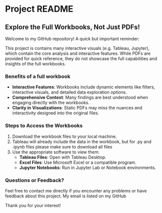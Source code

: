 # Project README

## Explore the Full Workbooks, Not Just PDFs!

Welcome to my GitHub repository! A quick but important reminder:

This project is contains many interactive visuals  (e.g. Tableau, Jupyter), which contain the core analysis and interactive features. While PDFs are provided for quick reference, they do not showcase the full capabilities and insights of the full workbooks.

### Benefits of a full workbook
- **Interactive Features**: Workbooks include dynamic elements like filters, interactive visuals, and detailed data exploration options.
- **Comprehensive Context**: Many findings are best understood when engaging directly with the workbooks.
- **Clarity in Visualizations**: Static PDFs may miss the nuances and interactivity designed into the original files.

### Steps to Access the Workbooks
1. Download the workbook files to your local machine.
2. Tableau will already include the data in the workbook, but for .py and .ipynb files please make sure to download all files
3. Use the appropriate software to view them:
   - **Tableau Files**: Open with Tableau Desktop.
   - **Excel Files**: Use Microsoft Excel or a compatible program.
   - **Jupyter Notebooks**: Run in Jupyter Lab or Notebook environments.

### Questions or Feedback?
Feel free to contact me directly if you encounter any problems or have feedback about this project. My email is listed on my GitHub

Thank you for your interest! 
